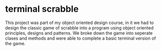 # terminal scrabble

This project was part of my object oriented design course, in it we had to design the classic game of scrabble into a program using object oriented principles, designs and patterns. We broke down the game into seperate clases and methods and were able to complete a basic terminal version of the game.
